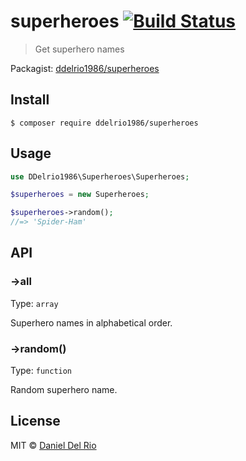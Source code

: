# superheroes [![Build Status](https://travis-ci.org/ddelrio1986/superheroes.svg?branch=master)](https://travis-ci.org/ddelrio1986/superheroes)

> Get superhero names

Packagist: [ddelrio1986/superheroes](https://packagist.org/packages/ddelrio1986/superheroes)

## Install

```
$ composer require ddelrio1986/superheroes
```

## Usage

```php
use DDelrio1986\Superheroes\Superheroes;

$superheroes = new Superheroes;

$superheroes->random();
//=> 'Spider-Ham'
```
## API

### ->all

Type: `array`

Superhero names in alphabetical order.

### ->random()

Type: `function`

Random superhero name.

## License

MIT © [Daniel Del Rio](http://github.com/ddelrio1986)
